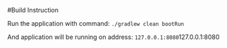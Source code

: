 #Build Instruction

Run the application with command: `./gradlew clean bootRun`

And application will be running on address: `127.0.0.1:8080`127.0.0.1:8080